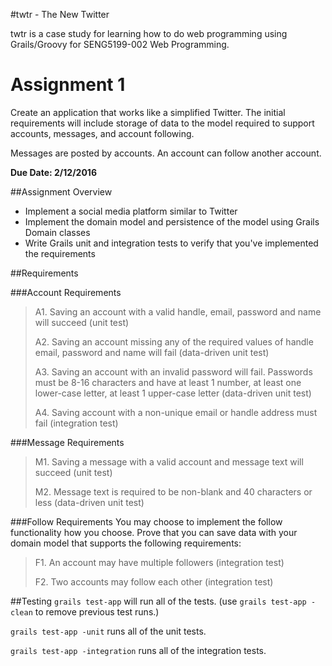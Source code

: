 #twtr - The New Twitter

twtr is a case study for learning how to do web programming using Grails/Groovy for SENG5199-002 Web Programming.

# Assignment 1
Create an application that works like a simplified Twitter. The initial requirements will include storage of data to the model required to support accounts, messages, and account following.

Messages are posted by accounts. An account can follow another account.

**Due Date: 2/12/2016**

##Assignment Overview
- Implement a social media platform similar to Twitter
- Implement the domain model and persistence of the model using Grails Domain classes
- Write Grails unit and integration tests to verify that you've implemented the requirements

##Requirements

###Account Requirements

> A1. Saving an account with a valid handle, email, password and name will succeed (unit test)
> 
> A2. Saving an account missing any of the required values of handle email, password and name will fail (data-driven unit test)
> 
> A3. Saving an account with an invalid password will fail. Passwords must be 8-16 characters and have at least 1 number, at least one lower-case letter, at least 1 upper-case letter (data-driven unit test)
> 
> A4. Saving account with a non-unique email or handle address must fail (integration test)


###Message Requirements 
> M1. Saving a message with a valid account and message text will succeed (unit test)
> 
> M2. Message text is required to be non-blank and 40 characters or less (data-driven unit test)

###Follow Requirements
You may choose to implement the follow functionality how you choose. Prove that you can save data with your domain model that supports the following requirements:

> F1. An account may have multiple followers (integration test)
> 
> F2. Two accounts may follow each other (integration test)

##Testing
`grails test-app` will run all of the tests.  (use `grails test-app -clean` to remove previous test runs.)

`grails test-app -unit` runs all of the unit tests.

`grails test-app -integration` runs all of the integration tests.